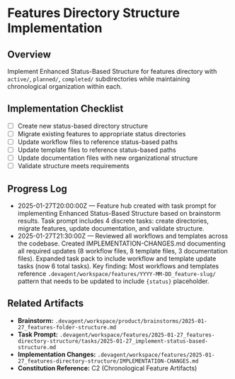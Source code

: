 # Features Directory Structure Implementation

## Overview
Implement Enhanced Status-Based Structure for features directory with `active/`, `planned/`, `completed/` subdirectories while maintaining chronological organization within each.

## Implementation Checklist
- [ ] Create new status-based directory structure
- [ ] Migrate existing features to appropriate status directories
- [ ] Update workflow files to reference status-based paths
- [ ] Update template files to reference status-based paths
- [ ] Update documentation files with new organizational structure
- [ ] Validate structure meets requirements

## Progress Log
- 2025-01-27T20:00:00Z — Feature hub created with task prompt for implementing Enhanced Status-Based Structure based on brainstorm results. Task prompt includes 4 discrete tasks: create directories, migrate features, update documentation, and validate structure.
- 2025-01-27T21:30:00Z — Reviewed all workflows and templates across the codebase. Created IMPLEMENTATION-CHANGES.md documenting all required updates (8 workflow files, 8 template files, 3 documentation files). Expanded task pack to include workflow and template update tasks (now 6 total tasks). Key finding: Most workflows and templates reference `.devagent/workspace/features/YYYY-MM-DD_feature-slug/` pattern that needs to be updated to include `{status}` placeholder.

## Related Artifacts
- **Brainstorm:** `.devagent/workspace/product/brainstorms/2025-01-27_features-folder-structure.md`
- **Task Prompt:** `.devagent/workspace/features/2025-01-27_features-directory-structure/tasks/2025-01-27_implement-status-based-structure.md`
- **Implementation Changes:** `.devagent/workspace/features/2025-01-27_features-directory-structure/IMPLEMENTATION-CHANGES.md`
- **Constitution Reference:** C2 (Chronological Feature Artifacts)
